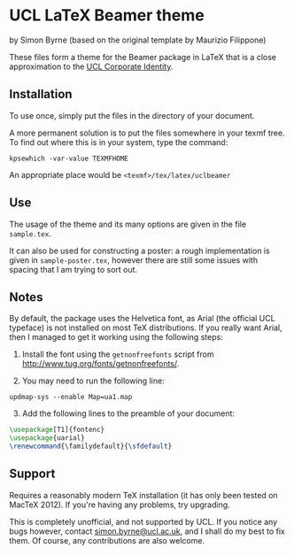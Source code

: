 UCL LaTeX Beamer theme
======================

by Simon Byrne (based on the original template by Maurizio Filippone)

These files form a theme for the Beamer package in LaTeX that is a close
approximation to the [UCL Corporate Identity](http://www.ucl.ac.uk/corporate-identity). 


Installation
------------

To use once, simply put the files in the directory of your document.

A more permanent solution is to put the files somewhere in your texmf tree. To
find out where this is in your system, type the command:

    kpsewhich -var-value TEXMFHOME

An appropriate place would be `<texmf>/tex/latex/uclbeamer`


Use
----

The usage of the theme and its many options are given in the file `sample.tex`. 

It can also be used for constructing a poster: a rough implementation is given
in `sample-poster.tex`, however there are still some issues with spacing that
I am trying to sort out.


Notes
-----

By default, the package uses the Helvetica font, as Arial (the official UCL
typeface) is not installed on most TeX distributions. If you really want
Arial, then I managed to get it working using the following steps:

1. Install the font using the `getnonfreefonts` script from http://www.tug.org/fonts/getnonfreefonts/.

2. You may need to run the following line:
```
updmap-sys --enable Map=ua1.map
```

3. Add the following lines to the preamble of your document:
```latex
\usepackage[T1]{fontenc}
\usepackage{uarial}
\renewcommand{\familydefault}{\sfdefault}
```


Support
-------

Requires a reasonably modern TeX installation (it has only been tested on MacTeX 2012). If you're having any problems,
try upgrading.

This is completely unofficial, and not supported by UCL. If you notice any
bugs however, contact simon.byrne@ucl.ac.uk, and I shall do my best to fix
them. Of course, any contributions are also welcome.
